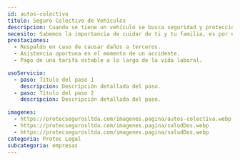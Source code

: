 ```yaml
---
id: autos-colectivo
titulo: Seguro Colectivo ​de Vehículos
descripcion: Cuando se tiene un vehículo se busca seguridad y protección. Con el Seguro de Autos le ofrecemos un acompañamiento continuo y permanente no solo en caso de accidentes o hurto, sino también en prevención y comodidad para su día a día. Gracias al Seguro de Autos, usted podrá asegurar, en unas condiciones más competitivas, los vehículos de sus empleados y su flota propia, independiente si son de uso particular o utilitario. Le ofrecemos una completa protección a sus vehículos y a los de sus empleados, respaldamos su patrimonio y cubrimos los daños ocasionados por los accidentes ocurridos en estos, tanto los propios como los de los terceros afectados si se tiene responsabilidad en el evento. Da la posibilidad de acceder a tarifas preferenciales y fraccionamiento del seguro en cuotas sin pagar intereses por financiación.​​​
necesito: Sabemos la importancia de cuidar de ti y tu familia, es por ello que, te brindamos las mejores opciones que te permitirán disfrutar de los momentos más especiales de tu vida con tranquilidad.
prestaciones: 
  - Respaldo en caso de causar daños a terceros.
  - Asistencia oportuna en el momento de un accidente.
  - Pago de una tarifa estable a lo largo de la vida laboral.

usoServicio:
  - paso: Título del paso 1
    descripcion: Descripción detallada del paso.
  - paso: Título del paso 2
    descripcion: Descripción detallada del paso.

imagenes:
  - https://protecsegurosltda.com/imagenes.pagina/autos-colectiva.webp
  - https://protecsegurosltda.com/imagenes.pagina/saludDos.webp
  - https://protecsegurosltda.com/imagenes.pagina/saludDos.webp
categoria: Protec Legal
subcategoria: empresas
---
```

